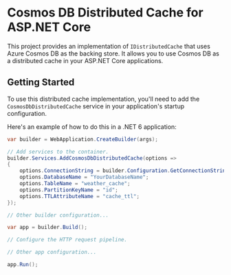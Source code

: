 # Cosmos DB Distributed Cache for ASP.NET Core

This project provides an implementation of `IDistributedCache` that uses Azure Cosmos DB as the backing store. It allows you to use Cosmos DB as a distributed cache in your ASP.NET Core applications.

## Getting Started

To use this distributed cache implementation, you'll need to add the `CosmosDbDistributedCache` service in your application's startup configuration.

Here's an example of how to do this in a .NET 6 application:

```csharp
var builder = WebApplication.CreateBuilder(args);

// Add services to the container.
builder.Services.AddCosmosDbDistributedCache(options =>
{
    options.ConnectionString = builder.Configuration.GetConnectionString("CosmosDb");
    options.DatabaseName = "YourDatabaseName";
    options.TableName = "weather_cache";
    options.PartitionKeyName = "id";
    options.TTLAttributeName = "cache_ttl";
});

// Other builder configuration...

var app = builder.Build();

// Configure the HTTP request pipeline.

// Other app configuration...

app.Run();
 